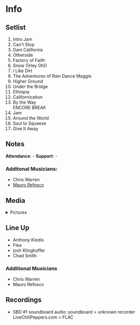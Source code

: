 # Info

## Setlist

1. Intro Jam
2. Can't Stop
3. Dani California
4. Otherside
5. Factory of Faith
6. Snow ((Hey Oh))
7. I Like Dirt
8. The Adventures of Rain Dance Maggie
9. Higher Ground
10. Under the Bridge
11. Ethiopia
12. Californication
13. By the Way
<br>ENCORE BREAK
14. Jam
15. Around the World
16. Soul to Squeeze
17. Give It Away

## Notes

**Attendance**: -
**Support**: -

### Additonal Musicians:
* Chris Warren
* [Mauro Refosco](https://www.maurorefosco.com)

## Media 

<details>
  <summary>Pictures</summary>
  <img alt="Setlist" title="Setlist" src="20140201_setlist.jpg" height="200" />
</details>

## Line Up

* Anthony Kiedis
* Flea
* josh Klinghoffer
* Chad Smith

### Additional Musicians
* Chris Warren  
* Mauro Refosco

## Recordings

* SBD #1 soundboard audio: soundboard > unknown recorder LiveChiliPeppers.com > FLAC